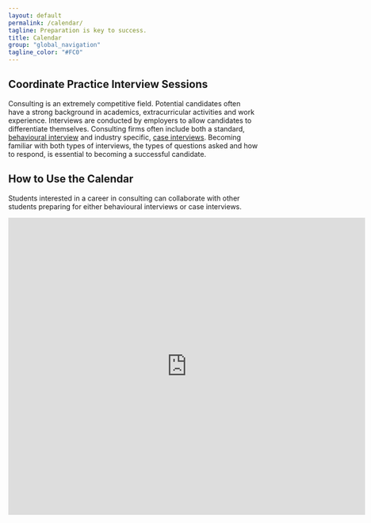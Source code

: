 ```yaml
---
layout: default
permalink: /calendar/
tagline: Preparation is key to success.
title: Calendar
group: "global_navigation"
tagline_color: "#FC0"
---
```


## Coordinate Practice Interview Sessions

Consulting is an extremely competitive field. Potential candidates often have a strong background in academics, extracurricular activities and work experience. Interviews are conducted by employers to allow candidates to differentiate themselves. Consulting firms often include both a standard, [behavioural interview](https://alis.alberta.ca/ep/eps/tips/tips.html?EK=161) and industry specific, [case interviews](http://www.insideconsulting.com/Case%20Interviews.htm). Becoming familiar with both types of interviews, the types of questions asked and how to respond, is essential to becoming a successful candidate. 

## How to Use the Calendar

Students interested in a career in consulting can collaborate with other students preparing for either behavioural interviews or case interviews. 

<iframe src=" http://teamup.com/ks6e89c42c5180e726?date=today&view=a&sidepanel=c" width="720" height="600" frameborder="0"></iframe>
